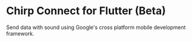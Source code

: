 # Chirp Connect for Flutter (Beta)

Send data with sound using Google's cross platform mobile development framework.
